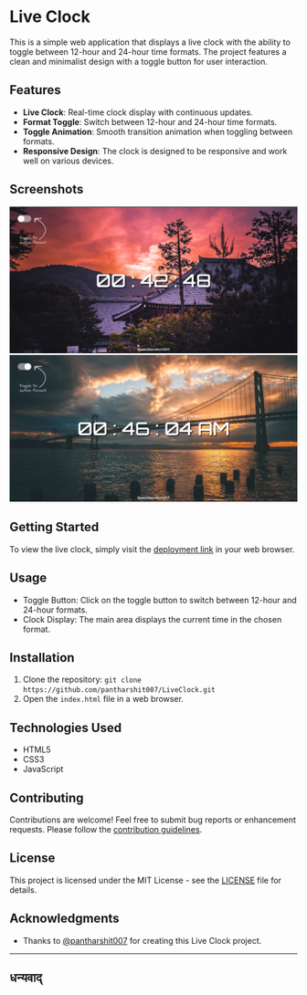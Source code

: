 # Live Clock

This is a simple web application that displays a live clock with the ability to toggle between 12-hour and 24-hour time formats. The project features a clean and minimalist design with a toggle button for user interaction.

## Features

- **Live Clock**: Real-time clock display with continuous updates.
- **Format Toggle**: Switch between 12-hour and 24-hour time formats.
- **Toggle Animation**: Smooth transition animation when toggling between formats.
- **Responsive Design**: The clock is designed to be responsive and work well on various devices.

## Screenshots

![Live Clock 24 Hr](img/screenshot.png)
![Live Clock 12 Hr](img/screenshot1.png)

## Getting Started

To view the live clock, simply visit the [deployment link](https://liveclock007.onrender.com/) in your web browser.

## Usage

- Toggle Button: Click on the toggle button to switch between 12-hour and 24-hour formats.
- Clock Display: The main area displays the current time in the chosen format.

## Installation

1. Clone the repository: `git clone https://github.com/pantharshit007/LiveClock.git`
2. Open the `index.html` file in a web browser.

## Technologies Used

- HTML5
- CSS3
- JavaScript

## Contributing

Contributions are welcome! Feel free to submit bug reports or enhancement requests. Please follow the [contribution guidelines](CONTRIBUTING.md).

## License

This project is licensed under the MIT License - see the [LICENSE](LICENSE) file for details.

## Acknowledgments

- Thanks to [@pantharshit007](https://github.com/pantharshit007) for creating this Live Clock project.

---

## धन्यवाद्
